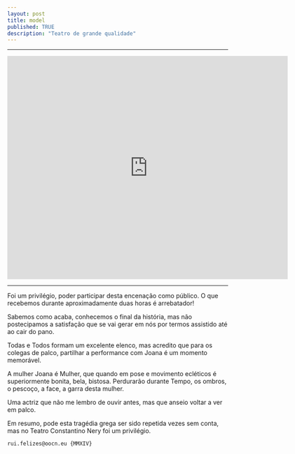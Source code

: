 ```yaml
---
layout: post
title: model
published: TRUE
description: "Teatro de grande qualidade"
---
```

<!--2014-10-13-breviario-gota-dagua.md-->
<hr>
<iframe src="https://docs.google.com/a/oocn.eu/presentation/d/1G7c1VuyviMVdhwBuZ7LAo5idLjoIMFUchSvav_-5lWA/embed?start=true&loop=true&delayms=5000" frameborder="0" width="640" height="509" allowfullscreen="true" mozallowfullscreen="true" webkitallowfullscreen="true"></iframe>
<hr>
Foi um privilégio, poder participar desta encenação como público. O que recebemos durante aproximadamente duas horas é arrebatador!

Sabemos como acaba, conhecemos o final da história, mas não postecipamos a satisfação que se vai gerar em nós por termos assistido até ao cair do pano. 

Todas e Todos formam um excelente elenco, mas acredito que para os colegas de palco, partilhar a performance com Joana é um momento memorável.

A mulher Joana é Mulher, que quando em pose e movimento ecléticos é superiormente bonita, bela, bistosa. Perdurarão durante Tempo, os ombros, o pescoço, a face, a garra  desta mulher. 

Uma actriz que não me lembro de ouvir antes, mas que anseio voltar a ver em palco.

Em resumo, pode esta tragédia grega ser sido repetida vezes sem conta, mas no Teatro Constantino Nery foi um privilégio.


```
rui.felizes@oocn.eu {MMXIV}
```

